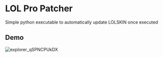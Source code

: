 # LOL Pro Patcher

Simple python executable to automatically update LOLSKIN once executed


## Demo
![explorer_qSPNCPUkDX](https://user-images.githubusercontent.com/77626103/183282257-62b0967a-fd20-4ca1-a806-b1f7332b9049.gif)
